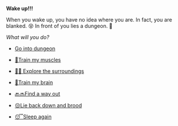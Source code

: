 **Wake up!!!**

When you wake up, you have no idea where you are. In fact, you are blanked. 😵
In front of you lies a dungeon. 🏯

*What will you do?*

- [Go into dungeon](../1/1.md)

- [💪Train my muscles](0-1A.md)

- [🙆‍♂️ Explore the surroundings](../7/0.md)

- [📖Train my brain](0-1B.md)

- [🔙🔜Find a way out](../3/1.md)

- [😒Lie back down and brood](1-1D.md)

- [😴Sleep again](../../../README.md)
